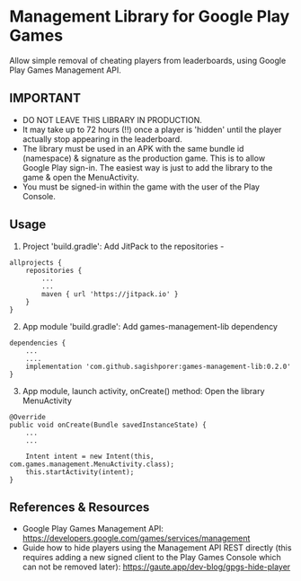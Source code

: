 # Management Library for Google Play Games
Allow simple removal of cheating players from leaderboards, using Google Play Games Management API.

## IMPORTANT
- DO NOT LEAVE THIS LIBRARY IN PRODUCTION. 
- It may take up to 72 hours (!!) once a player is 'hidden' until the player actually stop appearing in the leaderboard.
- The library must be used in an APK with the same bundle id (namespace) & signature as the production game. This is to allow Google Play sign-in. The easiest way is just to add the library to the game & open the MenuActivity.
- You must be signed-in within the game with the user of the Play Console.

## Usage
1. Project 'build.gradle': Add JitPack to the repositories -
```
allprojects {
    repositories {
        ...
        ...
        maven { url 'https://jitpack.io' }
    }
}
```

2. App module 'build.gradle': Add games-management-lib dependency
```
dependencies {
    ...
    ....
    implementation 'com.github.sagishporer:games-management-lib:0.2.0'
}
```

3. App module, launch activity, onCreate() method: Open the library MenuActivity
```
@Override
public void onCreate(Bundle savedInstanceState) {
    ...            
    ...    

    Intent intent = new Intent(this, com.games.management.MenuActivity.class);   
    this.startActivity(intent);
}
```

## References & Resources
- Google Play Games Management API: https://developers.google.com/games/services/management
- Guide how to hide players using the Management API REST directly (this requires adding a new signed client to the Play Games Console which can not be removed later): https://gaute.app/dev-blog/gpgs-hide-player

